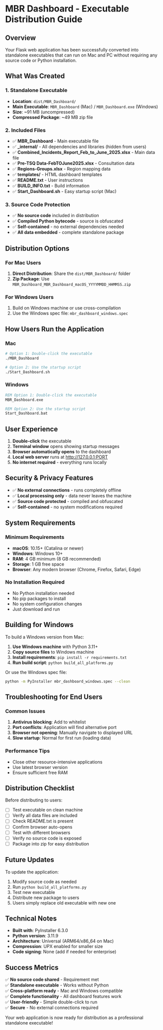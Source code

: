 # MBR Dashboard - Executable Distribution Guide

## Overview

Your Flask web application has been successfully converted into standalone executables that can run on Mac and PC without requiring any source code or Python installation.

## What Was Created

### 1. Standalone Executable
- **Location**: `dist/MBR_Dashboard/`
- **Main Executable**: `MBR_Dashboard` (Mac) / `MBR_Dashboard.exe` (Windows)
- **Size**: ~91 MB (uncompressed)
- **Compressed Package**: ~49 MB zip file

### 2. Included Files
- ✅ **MBR_Dashboard** - Main executable file
- ✅ **_internal/** - All dependencies and libraries (hidden from users)
- ✅ **Combined_Incidents_Report_Feb_to_June_2025.xlsx** - Main data file
- ✅ **Pre-TSQ Data-FebTOJune2025.xlsx** - Consultation data
- ✅ **Regions-Groups.xlsx** - Region mapping data
- ✅ **templates/** - HTML dashboard templates
- ✅ **README.txt** - User instructions
- ✅ **BUILD_INFO.txt** - Build information
- ✅ **Start_Dashboard.sh** - Easy startup script (Mac)

### 3. Source Code Protection
- ✅ **No source code** included in distribution
- ✅ **Compiled Python bytecode** - source is obfuscated
- ✅ **Self-contained** - no external dependencies needed
- ✅ **All data embedded** - complete standalone package

## Distribution Options

### For Mac Users
1. **Direct Distribution**: Share the `dist/MBR_Dashboard/` folder
2. **Zip Package**: Use `MBR_Dashboard_MBR_Dashboard_macOS_YYYYMMDD_HHMMSS.zip`

### For Windows Users
1. Build on Windows machine or use cross-compilation
2. Use the Windows spec file: `mbr_dashboard_windows.spec`

## How Users Run the Application

### Mac
```bash
# Option 1: Double-click the executable
./MBR_Dashboard

# Option 2: Use the startup script
./Start_Dashboard.sh
```

### Windows
```cmd
REM Option 1: Double-click the executable
MBR_Dashboard.exe

REM Option 2: Use the startup script
Start_Dashboard.bat
```

## User Experience
1. **Double-click** the executable
2. **Terminal window** opens showing startup messages
3. **Browser automatically opens** to the dashboard
4. **Local web server** runs at http://127.0.0.1:PORT
5. **No internet required** - everything runs locally

## Security & Privacy Features
- ✅ **No external connections** - runs completely offline
- ✅ **Local processing only** - data never leaves the machine
- ✅ **Source code protected** - compiled and obfuscated
- ✅ **Self-contained** - no system modifications required

## System Requirements

### Minimum Requirements
- **macOS**: 10.15+ (Catalina or newer)
- **Windows**: Windows 10+
- **RAM**: 4 GB minimum (8 GB recommended)
- **Storage**: 1 GB free space
- **Browser**: Any modern browser (Chrome, Firefox, Safari, Edge)

### No Installation Required
- No Python installation needed
- No pip packages to install
- No system configuration changes
- Just download and run

## Building for Windows

To build a Windows version from Mac:

1. **Use Windows machine** with Python 3.11+
2. **Copy source files** to Windows machine
3. **Install requirements**: `pip install -r requirements.txt`
4. **Run build script**: `python build_all_platforms.py`

Or use the Windows spec file:
```bash
python -m PyInstaller mbr_dashboard_windows.spec --clean
```

## Troubleshooting for End Users

### Common Issues
1. **Antivirus blocking**: Add to whitelist
2. **Port conflicts**: Application will find alternative port
3. **Browser not opening**: Manually navigate to displayed URL
4. **Slow startup**: Normal for first run (loading data)

### Performance Tips
- Close other resource-intensive applications
- Use latest browser version
- Ensure sufficient free RAM

## Distribution Checklist

Before distributing to users:

- [ ] Test executable on clean machine
- [ ] Verify all data files are included
- [ ] Check README.txt is present
- [ ] Confirm browser auto-opens
- [ ] Test with different browsers
- [ ] Verify no source code is exposed
- [ ] Package into zip for easy distribution

## Future Updates

To update the application:
1. Modify source code as needed
2. Run `python build_all_platforms.py`
3. Test new executable
4. Distribute new package to users
5. Users simply replace old executable with new one

## Technical Notes

- **Built with**: PyInstaller 6.3.0
- **Python version**: 3.11.9
- **Architecture**: Universal (ARM64/x86_64 on Mac)
- **Compression**: UPX enabled for smaller size
- **Code signing**: None (add if needed for enterprise)

## Success Metrics

✅ **No source code shared** - Requirement met  
✅ **Standalone executable** - Works without Python  
✅ **Cross-platform ready** - Mac and Windows compatible  
✅ **Complete functionality** - All dashboard features work  
✅ **User-friendly** - Simple double-click to run  
✅ **Secure** - No external connections required  

Your web application is now ready for distribution as a professional standalone executable! 
